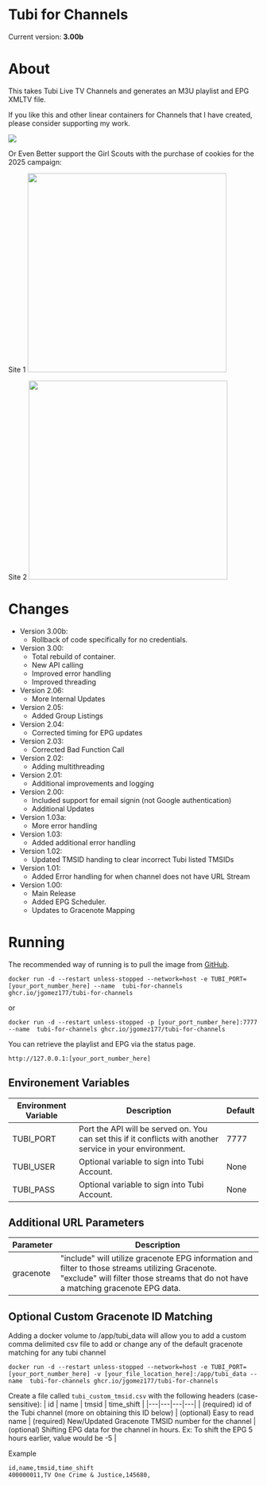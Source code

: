 # Tubi for Channels

Current version: **3.00b**

# About
This takes Tubi Live TV Channels and generates an M3U playlist and EPG XMLTV file.

If you like this and other linear containers for Channels that I have created, please consider supporting my work.

[![](https://pics.paypal.com/00/s/MDY0MzZhODAtNGI0MC00ZmU5LWI3ODYtZTY5YTcxOTNlMjRm/file.PNG)](https://www.paypal.com/donate/?hosted_button_id=BBUTPEU8DUZ6J)

Or Even Better support the Girl Scouts with the purchase of cookies for the 2025 campaign:

Site 1
[<img src="https://townsquare.media/site/191/files/2024/01/attachment-cookie.jpg" width=400/>](https://digitalcookie.girlscouts.org/scout/charlotte816794)

Site 2
[<img src="https://townsquare.media/site/191/files/2024/01/attachment-cookie.jpg" width=400/>](https://digitalcookie.girlscouts.org/scout/mckenna899691)


# Changes
 - Version 3.00b: 
    - Rollback of code specifically for no credentials.
 - Version 3.00: 
    - Total rebuild of container.
    - New API calling
    - Improved error handling
    - Improved threading
 - Version 2.06: 
    - More Internal Updates
 - Version 2.05: 
    - Added Group Listings
 - Version 2.04: 
    - Corrected timing for EPG updates
 - Version 2.03: 
    - Corrected Bad Function Call
 - Version 2.02: 
    - Adding multithreading
 - Version 2.01: 
    - Additional improvements and logging
 - Version 2.00: 
    - Included support for email signin (not Google authentication)
    - Additional Updates
 - Version 1.03a: 
    - More error handling
 - Version 1.03: 
    - Added additional error handling
 - Version 1.02: 
    - Updated TMSID handing to clear incorrect Tubi listed TMSIDs
 - Version 1.01: 
    - Added Error handling for when channel does not have URL Stream
 - Version 1.00: 
    - Main Release
    - Added EPG Scheduler.
    - Updates to Gracenote Mapping


# Running
The recommended way of running is to pull the image from [GitHub](https://github.com/jgomez177/tubi-for-channels/pkgs/container/tubi-for-channels).

    docker run -d --restart unless-stopped --network=host -e TUBI_PORT=[your_port_number_here] --name  tubi-for-channels ghcr.io/jgomez177/tubi-for-channels
or

    docker run -d --restart unless-stopped -p [your_port_number_here]:7777 --name  tubi-for-channels ghcr.io/jgomez177/tubi-for-channels

You can retrieve the playlist and EPG via the status page.

    http://127.0.0.1:[your_port_number_here]

## Environement Variables
| Environment Variable | Description | Default |
|---|---|---|
| TUBI_PORT | Port the API will be served on. You can set this if it conflicts with another service in your environment. | 7777 |
| TUBI_USER | Optional variable to sign into Tubi Account. | None |
| TUBI_PASS | Optional variable to sign into Tubi Account. | None |

## Additional URL Parameters
| Parameter | Description |
|---|---|
| gracenote | "include" will utilize gracenote EPG information and filter to those streams utilizing Gracenote. "exclude" will filter those streams that do not have a matching gracenote EPG data. |

## Optional Custom Gracenote ID Matching

Adding a docker volume to /app/tubi_data will allow you to add a custom comma delimited csv file to add or change any of the default gracenote matching for any tubi channel

    docker run -d --restart unless-stopped --network=host -e TUBI_PORT=[your_port_number_here] -v [your_file_location_here]:/app/tubi_data --name  tubi-for-channels ghcr.io/jgomez177/tubi-for-channels

Create a file called `tubi_custom_tmsid.csv` with the following headers (case-sensitive):
| id |  name | tmsid | time_shift | 
|---|---|---|---|
| (required) id of the Tubi channel (more on obtaining this ID below) | (optional) Easy to read name | (required) New/Updated Gracenote TMSID number for the channel | (optional) Shifting EPG data for the channel in hours. Ex: To shift the EPG 5 hours earlier, value would be -5 | 

Example

    id,name,tmsid,time_shift
    400000011,TV One Crime & Justice,145680,



